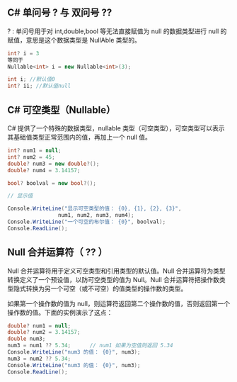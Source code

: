 ## C# 单问号 ? 与 双问号 ??

? : 单问号用于对 int,double,bool 等无法直接赋值为 null 的数据类型进行 null 的赋值，意思是这个数据类型是 NullAble 类型的。

```cs
int? i = 3
等同于
Nullable<int> i = new Nullable<int>(3);

int i; //默认值0
int? ii; //默认值null
```

## C# 可空类型（Nullable）

C# 提供了一个特殊的数据类型，nullable 类型（可空类型），可空类型可以表示其基础值类型正常范围内的值，再加上一个 null 值。

```cs
int? num1 = null;
int? num2 = 45;
double? num3 = new double?();
double? num4 = 3.14157;

bool? boolval = new bool?();

// 显示值

Console.WriteLine("显示可空类型的值： {0}, {1}, {2}, {3}",
                num1, num2, num3, num4);
Console.WriteLine("一个可空的布尔值： {0}", boolval);
Console.ReadLine();
```

## Null 合并运算符（ ?? ）

Null 合并运算符用于定义可空类型和引用类型的默认值。Null 合并运算符为类型转换定义了一个预设值，以防可空类型的值为 Null。Null 合并运算符把操作数类型隐式转换为另一个可空（或不可空）的值类型的操作数的类型。

如果第一个操作数的值为 null，则运算符返回第二个操作数的值，否则返回第一个操作数的值。下面的实例演示了这点：

```cs
double? num1 = null;
double? num2 = 3.14157;
double num3;
num3 = num1 ?? 5.34;      // num1 如果为空值则返回 5.34
Console.WriteLine("num3 的值： {0}", num3);
num3 = num2 ?? 5.34;
Console.WriteLine("num3 的值： {0}", num3);
Console.ReadLine();
```
